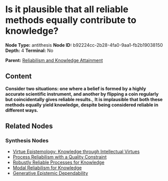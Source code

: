 # Is it plausible that all reliable methods equally contribute to knowledge?

**Node Type:** antithesis
**Node ID:** b92224cc-2b28-4fa0-9aa1-fb2b19038150
**Depth:** 4
**Terminal:** No

**Parent:** [Reliabilism and Knowledge Attainment](reliabilism-and-knowledge-attainment-synthesis-714d0a23-d74a-459e-8fa2-8993f1a4ea08.md)

## Content

**Consider two situations: one where a belief is formed by a highly accurate scientific instrument, and another by flipping a coin regularly but coincidentally gives reliable results.**, **It is implausible that both these methods equally yield knowledge, despite being considered reliable in different ways.**

## Related Nodes

### Synthesis Nodes

- [Virtue Epistemology: Knowledge through Intellectual Virtues](virtue-epistemology-knowledge-through-intellectual-virtues-synthesis-3721cdbe-4b8d-4b50-9fba-8bc489fe5ed5.md)
- [Process Reliabilism with a Quality Constraint](process-reliabilism-with-a-quality-constraint-synthesis-835ea7ba-880f-4c00-b1ab-fca86314c315.md)
- [Robustly Reliable Processes for Knowledge](robustly-reliable-processes-for-knowledge-synthesis-3356b420-872b-44ce-97d6-18081db3c0f1.md)
- [Modal Reliabilism for Knowledge](modal-reliabilism-for-knowledge-synthesis-1fce58c8-05c3-4f22-af2b-7435592098aa.md)
- [Generative Epistemic Dependability](generative-epistemic-dependability-synthesis-9babad13-9c1c-413e-9075-c8c023a45829.md)
